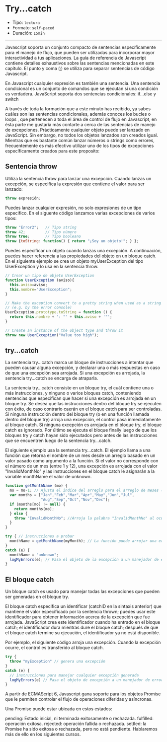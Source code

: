 # Try...catch

* Tipo: `lectura`
* Formato: `self-paced`
* Duración: `15min`

***

Javascript soporta un conjunto compacto de sentencias específicamente para el
manejo de flujo, que pueden ser utilizadas para incorporar mayor interactividad
a tus aplicaciones.
La guía de referencia de Javascript contiene detalles exhaustivos sobre las
sentencias mencionadas en este capítulo. El punto y coma (;) se utiliza para
separar sentencias de código Javascript.

En Javascript cualquier expresión es también una sentencia.
Una sentencia condicional es un conjunto de comandos que se ejecutan si una
condición es verdadera. JavaScript soporta dos sentencias condicionales:
if...else y switch

A través de toda la formación que a este minuto has recibido, ya sabes cuáles
son las sentencias condicionales, además conoces los bucles o loops , que
pertenecen a toda el área de control de flujo en Javascript, en ésta parte me
gustaría más contarte a cerca de las sentencias de manejo de excepciones.
Prácticamente cualquier objeto puede ser lanzado en JavaScript. Sin embargo,
no todos los objetos lanzados son creados igual. Mientras que es bastante común
lanzar números o strings como errores, frecuentemente es más efectivo utilizar
uno de los tipos de excepciones específicamente creados para este proposito:

## Sentencia throw

Utiliza la sentencia throw  para lanzar una excepción. Cuando lanzas un
excepción, se especifica la expresión que contiene el valor para ser lanzado:

```js
throw expresión;
```

Puedes lanzar cualquier expresión, no solo expresiones de un tipo especifico. En
el siguente código lanzamos varias excepciones de varios tipos:

```js
throw "Error2";   // Tipo string
throw 42;         // Tipo número
throw true;       // Tipo booleano
throw {toString: function() { return "¡Soy un objeto!"; } };
```

Puedes especificar un objeto cuando lanzas una excepción. A continuación, puedes
hacer referencia a las propiedades del objeto en un bloque catch. En el
siguiente ejemplo se crea un objeto myUserException del tipo UserException y lo
usa en la sentencia throw.

```js
// Crear un tipo de objeto UserException
function UserException (aviso){
  this.aviso=aviso;
  this.nombre="UserException";
}

// Make the exception convert to a pretty string when used as a string
// (e.g. by the error console)
UserException.prototype.toString = function () {
  return this.nombre + ': "' + this.aviso + '"';
}

// Create an instance of the object type and throw it
throw new UserException("Value too high");
```

## try...catch

La sentencia try...catch marca un bloque de instrucciones a intentar que pueden
causar alguna excepción, y declarar una o más respuestas en caso de que una
excepción sea arrojada. Si una excepción es arrojada, la sentencia try...catch
se encarga de atraparla.

La sentencia try...catch consiste en un bloque try, el cuál contiene una o más
instrucciones, y ninguno o varios bloques catch, conteniendo sentencias que
especifican que hacer si una excepción es arrojada en un bloque try. Se desea
que las instrucciones dentro del bloque try se ejecuten con éxito, de caso
contrario caerán en el bloque catch para ser controladas. Si ninguna instrucción
dentro del bloque try (o en una función llamada dentro del bloque try) arroja
una excepción, el control pasa inmediatamente al bloque catch. Si ninguna
excepción es arrojada en el bloque try, el bloque catch es ignorado. Por último
se ejecuta el bloque finally luego de que los bloques try y catch hayan sido
ejecutados pero antes de las instrucciones que se encuentren luego de la
sentencia try...catch.

El siguiente ejemplo usa la sentencia try...catch. El ejemplo llama a una
función que retorna el nombre de un mes desde un arreglo basado en un valor
pasado como argumento a la función. Si el valor no corresponde con el número de
un mes (entre 1 y 12), una excepción es arrojada con el valor "InvalidMonthNo"
y las instrucciones en el bloque catch le asignarán a la variable monthName el
valor de unknown.

```js
function getMonthName (mo) {
  mo = mo-1; // Ajusta el indice del arreglo para el arreglo de meses (1=Jan, 12=Dec)
  var months = ["Jan","Feb","Mar","Apr","May","Jun","Jul",
                "Aug","Sep","Oct","Nov","Dec"];
  if (months[mo] != null) {
    return months[mo];
  } else {
    throw "InvalidMonthNo"; //Arroja la palabra "InvalidMonthNo" al ocurrir una excepción
  }
}

try { // instrucciones a probar
  monthName = getMonthName(myMonth); // La función puede arrojar una excepción
}
catch (e) {
  monthName = "unknown";
  logMyErrors(e); // Pasa el objeto de la excepción a un manejador de errores
}
```

## El bloque catch

Un bloque catch es usado para manejar todas las excepciones que pueden ser
generadas en el bloque try.

El bloque catch especifica un identificar (catchID en la sintaxis anterior) que
mantiene el valor especificado por la sentencia thrown; puedes usar este
identificador para obtener información acerca de la excepción que fue arrojada.
JavaScript crea este identificador cuando ha entrado en el bloque catch; el
identificador dura mientras dure el bloque catch; después de que el bloque catch
termine su ejecución, el identificador ya no está disponible.

Por ejemplo, el siguiente código arroja una excepción. Cuando la excepción
ocurre, el control es transferido al bloque catch.

```js
try {
  throw "myException" // genera una excepción
}
catch (e) {
  // instrucciones para manejar cualquier excepción generada
  logMyErrors(e) // Pasa el objeto de excepción a un manejador de errores
}
```

A partir de ECMAScript 6, Javascript gana soporte para los objetos Promise que
le permiten controlar el flujo de operaciones diferidas y asíncronas.

Una Promise puede estar ubicada en estos estados:

pending: Estado inicial, ni terminada exitosamente o rechazada.
fulfilled: operación exitosa.
rejected: operación fallida o rechazada.
settled: la Promise ha sido exitosa o rechazada, pero no está pendiente.
Hablaremos más de ello en los siguientes cursos.
